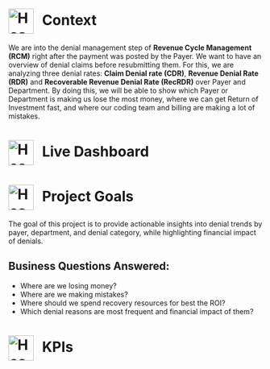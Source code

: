 <h1>
  <img src="https://static.vecteezy.com/system/resources/thumbnails/036/372/442/small_2x/hospital-building-with-ambulance-emergency-car-on-cityscape-background-cartoon-illustration-vector.jpg" alt="Hospital Logo" width="50" style="vertical-align: middle; margin-right: 10px;">
  Context
</h1>

We are into the denial management step of **Revenue Cycle Management (RCM)** right after the payment was posted by the Payer. We want to have an overview of denial claims before resubmitting them. For this, we are analyzing three denial rates: **Claim Denial rate (CDR)**, **Revenue Denial Rate (RDR)** and **Recoverable Revenue Denial Rate (RecRDR)** over Payer and Department. By doing this, we will be able to show which Payer or Department is making us lose the most money, where we can get Return of Investment fast, and where our coding team and billing are making a lot of mistakes.

<h1>
  <img src="https://valuechainplanning.com/upload/blog/28520.jpg" alt="Hospital Logo" width="50" style="vertical-align: middle; margin-right: 10px;">
  Live Dashboard
</h1>

<h1>
  <img src="https://scottklasen.com/wp-content/uploads/2021/04/goal-setting-1955806__480.png" alt="Hospital Logo" width="50" style="vertical-align: middle; margin-right: 10px;">
  Project Goals
</h1>
The goal of this project is to provide actionable insights into denial trends by payer, department, and denial category, while highlighting financial impact of denials.

 ## Business Questions Answered:
-	Where are we losing money? 
-	Where are we making mistakes? 
-	Where should we spend recovery resources for best the ROI? 
-	Which denial reasons are most frequent and financial impact of them?

<h1>
  <img src="https://www.istockphoto.com/video/human-brain-mockup-and-financial-business-indicators-in-graphs-gm1364002725-435348288" alt="Hospital Logo" width="50" style="vertical-align: middle; margin-right: 10px;">
   KPIs
</h1>
 

